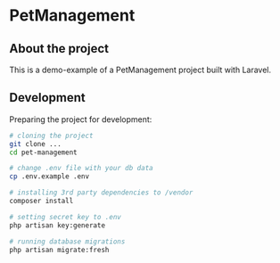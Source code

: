 # PetManagement

## About the project
This is a demo-example of a PetManagement project built with Laravel.

## Development
Preparing the project for development:
```bash
# cloning the project
git clone ...
cd pet-management

# change .env file with your db data
cp .env.example .env

# installing 3rd party dependencies to /vendor
composer install

# setting secret key to .env
php artisan key:generate

# running database migrations
php artisan migrate:fresh
```